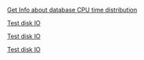 [Get Info about database CPU time distribution](GetDatabaseCPUTime.md)

[Test disk IO](https://www.brentozar.com/archive/2008/09/finding-your-san-bottlenecks-with-sqlio/) 

[Test disk IO](https://sqlperformance.com/2015/08/io-subsystem/diskspd-test-storage) 

[Test disk IO](https://support.microsoft.com/en-us/help/231619/how-to-use-the-sqliosim-utility-to-simulate-sql-server-activity-on-a-d)
